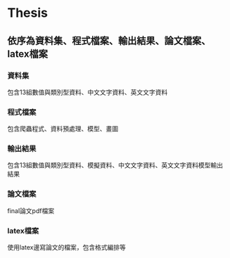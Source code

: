 # Thesis

## 依序為**資料集、程式檔案、輸出結果、論文檔案、latex檔案**

### 資料集

包含13組數值與類別型資料、中文文字資料、英文文字資料

### 程式檔案

包含爬蟲程式、資料預處理、模型、畫圖

### 輸出結果

包含13組數值與類別型資料、模擬資料、中文文字資料、英文文字資料模型輸出結果

### 論文檔案

final論文pdf檔案

###  latex檔案

使用latex邊寫論文的檔案，包含格式編排等
